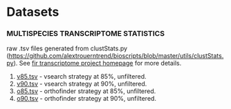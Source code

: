 # Datasets

### MULTISPECIES TRANSCRIPTOME STATISTICS
raw .tsv files generated from clustStats.py (https://github.com/alextrouerntrend/bioscripts/blob/master/utils/clustStats.py). See [fir transcriptome project homepage](https://github.com/alextrouerntrend/fir-transcriptomics) for more details.
1. [v85.tsv](transcriptome_stats/v85.tsv) - vsearch strategy at 85%, unfiltered.
2. [v90.tsv](transcriptome_stats/v90.tsv) - vsearch strategy at 90%, unfiltered.
3. [o85.tsv](transcriptome_stats/o85.tsv) - orthofinder strategy at 85%, unfiltered.
4. [o90.tsv](transcriptome_stats/o90.tsv) - orthofinder strategy at 90%, unfiltered.


